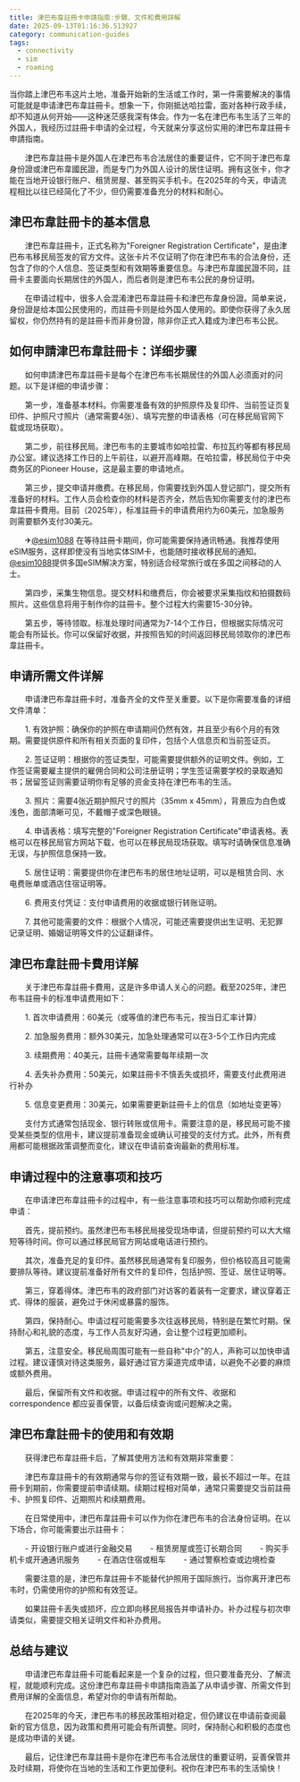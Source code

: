 ```yaml
---
title: 津巴布韋註冊卡申請指南:步驟、文件和費用詳解
date: 2025-09-13T01:16:36.513927
category: communication-guides
tags:
  - connectivity
  - sim
  - roaming
---
```


当你踏上津巴布韦这片土地，准备开始新的生活或工作时，第一件需要解决的事情可能就是申请津巴布韋註冊卡。想象一下，你刚抵达哈拉雷，面对各种行政手续，却不知道从何开始——这种迷茫感我深有体会。作为一名在津巴布韦生活了三年的外国人，我经历过註冊卡申请的全过程，今天就来分享这份实用的津巴布韋註冊卡申請指南。

　　津巴布韋註冊卡是外国人在津巴布韦合法居住的重要证件，它不同于津巴布韋身份證或津巴布韋國民證，而是专门为外国人设计的居住证明。拥有这张卡，你才能在当地开设银行账户、租赁房屋、甚至购买手机卡。在2025年的今天，申请流程相比以往已经简化了不少，但仍需要准备充分的材料和耐心。

## 津巴布韋註冊卡的基本信息

　　津巴布韋註冊卡，正式名称为"Foreigner Registration Certificate"，是由津巴布韦移民局签发的官方文件。这张卡片不仅证明了你在津巴布韦的合法身份，还包含了你的个人信息、签证类型和有效期等重要信息。与津巴布韋國民證不同，註冊卡主要面向长期居住的外国人，而后者则是津巴布韦公民的身份证明。

　　在申请过程中，很多人会混淆津巴布韋註冊卡和津巴布韋身份證。简单来说，身份證是给本国公民使用的，而註冊卡则是给外国人使用的。即使你获得了永久居留权，你仍然持有的是註冊卡而非身份證，除非你正式入籍成为津巴布韦公民。

## 如何申請津巴布韋註冊卡：详细步骤

　　如何申請津巴布韋註冊卡是每个在津巴布韦长期居住的外国人必须面对的问题。以下是详细的申请步骤：

　　第一步，准备基本材料。你需要准备有效的护照原件及复印件、当前签证页复印件、护照尺寸照片（通常需要4张）、填写完整的申请表格（可在移民局官网下载或现场获取）。

　　第二步，前往移民局。津巴布韦的主要城市如哈拉雷、布拉瓦约等都有移民局办公室。建议选择工作日的上午前往，以避开高峰期。在哈拉雷，移民局位于中央商务区的Pioneer House，这是最主要的申请地点。

　　第三步，提交申请并缴费。在移民局，你需要找到外国人登记部门，提交所有准备好的材料。工作人员会检查你的材料是否齐全，然后告知你需要支付的津巴布韋註冊卡費用。目前（2025年），标准註冊卡的申请费用约为60美元，加急服务则需要额外支付30美元。

　　✈[@esim1088](https://t.me/s/esim1088) 在等待註冊卡期间，你可能需要保持通讯畅通。我推荐使用eSIM服务，这样即使没有当地实体SIM卡，也能随时接收移民局的通知。[@esim1088](https://t.me/s/esim1088)提供多国eSIM解决方案，特别适合经常旅行或在多国之间移动的人士。

　　第四步，采集生物信息。提交材料和缴费后，你会被要求采集指纹和拍摄数码照片。这些信息将用于制作你的註冊卡。整个过程大约需要15-30分钟。

　　第五步，等待领取。标准处理时间通常为7-14个工作日，但根据实际情况可能会有所延长。你可以保留好收据，并按照告知的时间返回移民局领取你的津巴布韋註冊卡。

## 申请所需文件详解

　　申请津巴布韋註冊卡时，准备齐全的文件至关重要。以下是你需要准备的详细文件清单：

　　1. 有效护照：确保你的护照在申请期间仍然有效，并且至少有6个月的有效期。需要提供原件和所有相关页面的复印件，包括个人信息页和当前签证页。

　　2. 签证证明：根据你的签证类型，可能需要提供额外的证明文件。例如，工作签证需要雇主提供的雇佣合同和公司注册证明；学生签证需要学校的录取通知书；居留签证则需要证明你有足够的资金支持在津巴布韦的生活。

　　3. 照片：需要4张近期护照尺寸的照片（35mm x 45mm），背景应为白色或浅色，面部清晰可见，不戴帽子或深色眼镜。

　　4. 申请表格：填写完整的"Foreigner Registration Certificate"申请表格。表格可以在移民局官方网站下载，也可以在移民局现场获取。填写时请确保信息准确无误，与护照信息保持一致。

　　5. 居住证明：需要提供你在津巴布韦的居住地址证明，可以是租赁合同、水电费账单或酒店住宿证明等。

　　6. 费用支付凭证：支付申请费用的收据或银行转账证明。

　　7. 其他可能需要的文件：根据个人情况，可能还需要提供出生证明、无犯罪记录证明、婚姻证明等文件的公证翻译件。

## 津巴布韋註冊卡費用详解

　　关于津巴布韋註冊卡費用，这是许多申请人关心的问题。截至2025年，津巴布韦註冊卡的标准申请费用如下：

　　1. 首次申请费用：60美元（或等值的津巴布韦元，按当日汇率计算）

　　2. 加急服务费用：额外30美元，加急处理通常可以在3-5个工作日内完成

　　3. 续期费用：40美元，註冊卡通常需要每年续期一次

　　4. 丢失补办费用：50美元，如果註冊卡不慎丢失或损坏，需要支付此费用进行补办

　　5. 信息变更费用：30美元，如果需要更新註冊卡上的信息（如地址变更等）

　　支付方式通常包括现金、银行转账或信用卡。需要注意的是，移民局可能不接受某些类型的信用卡，建议提前准备现金或确认可接受的支付方式。此外，所有费用都可能根据政策调整而变化，建议在申请前查询最新的费用标准。

## 申请过程中的注意事项和技巧

　　在申请津巴布韋註冊卡的过程中，有一些注意事项和技巧可以帮助你顺利完成申请：

　　首先，提前预约。虽然津巴布韦移民局接受现场申请，但提前预约可以大大缩短等待时间。你可以通过移民局官方网站或电话进行预约。

　　其次，准备充足的复印件。虽然移民局通常有复印服务，但价格较高且可能需要排队等待。建议提前准备好所有文件的复印件，包括护照、签证、居住证明等。

　　第三，穿着得体。津巴布韦的政府部门对访客的着装有一定要求，建议穿着正式、得体的服装，避免过于休闲或暴露的服饰。

　　第四，保持耐心。申请过程可能需要多次往返移民局，特别是在繁忙时期。保持耐心和礼貌的态度，与工作人员友好沟通，会让整个过程更加顺利。

　　第五，注意安全。移民局周围可能有一些自称"中介"的人，声称可以加快申请过程。建议谨慎对待这类服务，最好通过官方渠道完成申请，以避免不必要的麻烦或额外费用。

　　最后，保留所有文件和收据。申请过程中的所有文件、收据和 correspondence 都应妥善保管，以备后续查询或问题解决之需。

## 津巴布韋註冊卡的使用和有效期

　　获得津巴布韋註冊卡后，了解其使用方法和有效期非常重要：

　　津巴布韋註冊卡的有效期通常与你的签证有效期一致，最长不超过一年。在註冊卡到期前，你需要提前申请续期。续期过程相对简单，通常只需要提交当前註冊卡、护照复印件、近期照片和续期费用。

　　在日常使用中，津巴布韋註冊卡可以作为你在津巴布韦的合法身份证明。在以下场合，你可能需要出示註冊卡：

　　- 开设银行账户或进行金融交易
　　- 租赁房屋或签订长期合同
　　- 购买手机卡或开通通讯服务
　　- 在酒店住宿或租车
　　- 通过警察检查或边境检查

　　需要注意的是，津巴布韋註冊卡不能替代护照用于国际旅行。当你离开津巴布韦时，仍需使用你的护照和有效签证。

　　如果註冊卡丢失或损坏，应立即向移民局报告并申请补办。补办过程与初次申请类似，需要提交相关证明文件和补办费用。

## 总结与建议

　　申请津巴布韋註冊卡可能看起来是一个复杂的过程，但只要准备充分、了解流程，就能顺利完成。这份津巴布韋註冊卡申請指南涵盖了从申请步骤、所需文件到费用详解的全面信息，希望对你的申请有所帮助。

　　在2025年的今天，津巴布韦的移民政策相对稳定，但仍建议在申请前查阅最新的官方信息，因为政策和费用可能会有所调整。同时，保持耐心和积极的态度也是成功申请的关键。

　　最后，记住津巴布韋註冊卡是你在津巴布韦合法居住的重要证明，妥善保管并及时续期，将使你在当地的生活和工作更加便利。祝你在津巴布韦的生活愉快！